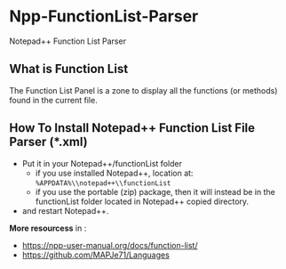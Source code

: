 # Npp-FunctionList-Parser
Notepad++ Function List Parser

## What is Function List
The Function List Panel is a zone to display all the functions (or methods) found in the current file.

## How To Install Notepad++ Function List File Parser (*.xml)
- Put it in your Notepad++/functionList folder
  - if you use installed Notepad++, location at: `%APPDATA%\\notepad++\\functionList`
  - if you use the portable (zip) package, then it will instead be in the functionList folder located in Notepad++ copied directory.
-  and restart Notepad++.

**More resourcess** in :
- https://npp-user-manual.org/docs/function-list/
- https://github.com/MAPJe71/Languages
